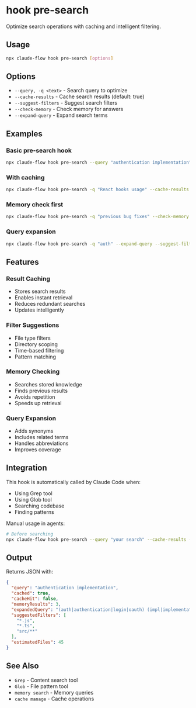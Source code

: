 # hook pre-search

Optimize search operations with caching and intelligent filtering.

## Usage

```bash
npx claude-flow hook pre-search [options]
```

## Options

- `--query, -q <text>` - Search query to optimize
- `--cache-results` - Cache search results (default: true)
- `--suggest-filters` - Suggest search filters
- `--check-memory` - Check memory for answers
- `--expand-query` - Expand search terms

## Examples

### Basic pre-search hook
```bash
npx claude-flow hook pre-search --query "authentication implementation"
```

### With caching
```bash
npx claude-flow hook pre-search -q "React hooks usage" --cache-results
```

### Memory check first
```bash
npx claude-flow hook pre-search -q "previous bug fixes" --check-memory
```

### Query expansion
```bash
npx claude-flow hook pre-search -q "auth" --expand-query --suggest-filters
```

## Features

### Result Caching
- Stores search results
- Enables instant retrieval
- Reduces redundant searches
- Updates intelligently

### Filter Suggestions
- File type filters
- Directory scoping
- Time-based filtering
- Pattern matching

### Memory Checking
- Searches stored knowledge
- Finds previous results
- Avoids repetition
- Speeds up retrieval

### Query Expansion
- Adds synonyms
- Includes related terms
- Handles abbreviations
- Improves coverage

## Integration

This hook is automatically called by Claude Code when:
- Using Grep tool
- Using Glob tool
- Searching codebase
- Finding patterns

Manual usage in agents:
```bash
# Before searching
npx claude-flow hook pre-search --query "your search" --cache-results --check-memory
```

## Output

Returns JSON with:
```json
{
  "query": "authentication implementation",
  "cached": true,
  "cacheHit": false,
  "memoryResults": 3,
  "expandedQuery": "(auth|authentication|login|oauth) (impl|implementation|code)",
  "suggestedFilters": [
    "*.js",
    "*.ts",
    "src/**"
  ],
  "estimatedFiles": 45
}
```

## See Also

- `Grep` - Content search tool
- `Glob` - File pattern tool
- `memory search` - Memory queries
- `cache manage` - Cache operations